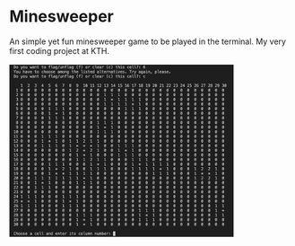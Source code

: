 # Minesweeper
An simple yet fun minesweeper game to be played in the terminal. My very first coding project at KTH.

<img
  src="/Minesweeper.png"
  alt="Minesweeper"
  style="width:400px; padding-top:2px;">
